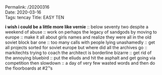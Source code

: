 Permalink: /20200316  
Date: 2020-03-16  
Tags: tencay 
Title: EASY TEN  
  
**i wish i could be a little more like vernie** :: below seventy two despite a weekend of abuse :: work on perhaps the legacy of sandgods by moving to europe :: make it all about girls names and realize they were all in the old soviet block bar one :: too many calls with people lying unashamedly :: get all projects sorted for soviet europe but where did all the archives go :: markitechts trying to coach the architect is borderline bizarre :: get rid of the annoying bluebird :: put the eliuds and hit the asphalt and get going via competition then slowdown :: a day of very few wasted words and then do the floorboards at #2™s